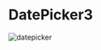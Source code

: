 # DatePicker3
![datepicker](https://user-images.githubusercontent.com/18543478/34507378-0360da38-effb-11e7-8317-2d65b4de256c.png)
